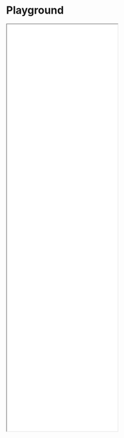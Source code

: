 # Playground

<iframe style="height: 1100px" src="/bdk-cli/playground/playground.html" class="playground"></iframe>
